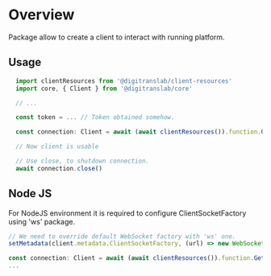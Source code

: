 # Overview

Package allow to create a client to interact with running platform.

## Usage

```ts
  import clientResources from '@digitranslab/client-resources'
  import core, { Client } from '@digitranslab/core'

  // ...

  const token = ... // Token obtained somehow.

  const connection: Client = await (await clientResources()).function.GetClient(token, transactorUrl)

  // Now client is usable

  // Use close, to shutdown connection.
  await connection.close()
```

## Node JS

For NodeJS environment it is required to configure ClientSocketFactory using 'ws' package.

```ts
// We need to override default WebSocket factory with 'ws' one.
setMetadata(client.metadata.ClientSocketFactory, (url) => new WebSocket(url))

const connection: Client = await (await clientResources()).function.GetClient(token, transactorUrl)
...
```
